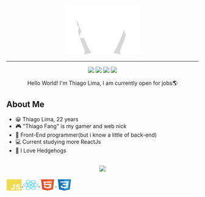 <div align="center">
  <img src="./assets/logo.svg" style="height: 130px;"/>
</div>
<hr />
<div align="center">
    <a href="https://instagram.com/thiago_fang" target="_blank"><img src="https://img.shields.io/badge/-Instagram-%23E4405F?style=for-the-badge&logo=instagram&logoColor=white" target="_blank"></a>
    <a href="https://www.twitch.tv/thiago_fang" target="_blank"><img src="https://img.shields.io/badge/Twitch-9146FF?style=for-the-badge&logo=twitch&logoColor=white" target="_blank"></a>
    <a href = "mailto:thiagofang@gmail.com"><img src="https://img.shields.io/badge/-Gmail-%23333?style=for-the-badge&logo=gmail&logoColor=white" target="_blank"></a>
    <a href="https://www.linkedin.com/in/thiago-lima-46463715a/" target="_blank"><img src="https://img.shields.io/badge/-LinkedIn-%230077B5?style=for-the-badge&logo=linkedin&logoColor=white" target="_blank"></a> 
</div>

<p align="center">
   Hello World! I'm Thiago Lima, I am currently open for jobs🌎
</p>

##  **About Me**
* 😀 Thiago Lima, 22 years
* 🎮 "Thiago Fang" is my gamer and web nick
* 🎨 Front-End programmer(but i know a little of back-end)
* 💻 Current studying more ReactJs
* 🦔 I Love Hedgehogs

<br>
<div align="center">
  <a href="https://github.com/ThiagoFang">
  <img height="150em" src="https://github-readme-stats.vercel.app/api/top-langs/?username=ThiagoFang&layout=compact&langs_count=7&theme=aura"/>
</div>
  
  <div style="display: inline_block"><br>
  <img align="center" alt="Js" height="30" width="40" src="https://raw.githubusercontent.com/devicons/devicon/master/icons/javascript/javascript-plain.svg">
  <img align="center" alt="React" height="30" width="40" src="https://raw.githubusercontent.com/devicons/devicon/master/icons/react/react-original.svg">
  <img align="center" alt="HTML" height="30" width="40" src="https://raw.githubusercontent.com/devicons/devicon/master/icons/html5/html5-original.svg">
  <img align="center" alt="CSS" height="30" width="40" src="https://raw.githubusercontent.com/devicons/devicon/master/icons/css3/css3-original.svg">
</div><br>

##

<br>


